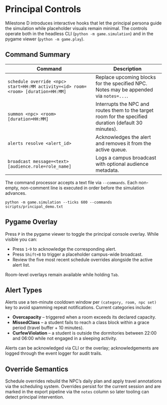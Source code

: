 # Principal Controls

Milestone D introduces interactive hooks that let the principal persona guide
the simulation while placeholder visuals remain minimal. The controls operate
both in the headless CLI (`python -m game.simulation`) and in the pygame viewer
(`python -m game.play`).

## Command Summary

| Command | Description |
| --- | --- |
| `schedule override <npc> start=HH:MM activity=<id> room=<room> [duration=HH:MM]` | Replace upcoming blocks for the specified NPC. Notes may be appended via `notes=...`. |
| `summon <npc> <room> [duration=HH:MM]` | Interrupts the NPC and routes them to the target room for the specified duration (default 30 minutes). |
| `alerts resolve <alert_id>` | Acknowledges the alert and removes it from the active queue. |
| `broadcast message=<text> [audience.role=role_name]` | Logs a campus broadcast with optional audience metadata. |

The command processor accepts a text file via `--commands`. Each non-empty,
non-comment line is executed in order before the simulation advances.

```
python -m game.simulation --ticks 600 --commands scripts/principal_demo.txt
```

## Pygame Overlay

Press `P` in the pygame viewer to toggle the principal console overlay. While
visible you can:

- Press `1`-`9` to acknowledge the corresponding alert.
- Press `Shift+B` to trigger a placeholder campus-wide broadcast.
- Review the five most recent schedule overrides alongside the active alert
  list.

Room-level overlays remain available while holding `Tab`.

## Alert Types

Alerts use a ten-minute cooldown window per `(category, room, npc set)` key to
avoid spamming repeat notifications. Current categories include:

- **Overcapacity** – triggered when a room exceeds its declared capacity.
- **MissedClass** – a student fails to reach a class block within a grace
  period (travel buffer + 10 minutes).
- **CurfewViolation** – a student is outside the dormitories between 22:00 and
  06:00 while not engaged in a sleeping activity.

Alerts can be acknowledged via CLI or the overlay; acknowledgements are logged
through the event logger for audit trails.

## Override Semantics

Schedule overrides rebuild the NPC’s daily plan and apply travel annotations via
the scheduling system. Overrides persist for the current session and are marked
in the export pipeline via the `notes` column so later tooling can detect
principal intervention.
